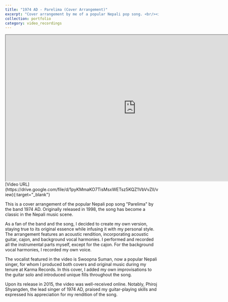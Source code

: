 ```yaml
---
title: "1974 AD - Parelima (Cover Arrangement)"
excerpt: "Cover arrangement by me of a popular Nepali pop song. <br/><img src='/images/portfolio/parelima.png'>"
collection: portfolio
category: video_recordings
---
```


<iframe src="https://drive.google.com/file/d/1pyKMmaKO7TisMsxWETsz5KQZ1VbVvZlI/preview" width="854" height="480" allow="autoplay; encrypted-media"></iframe>
[Video URL](https://drive.google.com/file/d/1pyKMmaKO7TisMsxWETsz5KQZ1VbVvZlI/view){:target="_blank"}

This is a cover arrangement of the popular Nepali pop song "Parelima" by the band 1974 AD. Originally released in 1998, the song has become a classic in the Nepali music scene.

As a fan of the band and the song, I decided to create my own version, staying true to its original essence while infusing it with my personal style. The arrangement features an acoustic rendition, incorporating acoustic guitar, cajon, and background vocal harmonies. I performed and recorded all the instrumental parts myself, except for the cajon. For the background vocal harmonies, I recorded my own voice.

The vocalist featured in the video is Swoopna Suman, now a popular Nepali singer, for whom I produced both covers and original music during my tenure at Karma Records. In this cover, I added my own improvisations to the guitar solo and introduced unique fills throughout the song.

Upon its release in 2015, the video was well-received online. Notably, Phiroj Shyangden, the lead singer of 1974 AD, praised my guitar-playing skills and expressed his appreciation for my rendition of the song.
